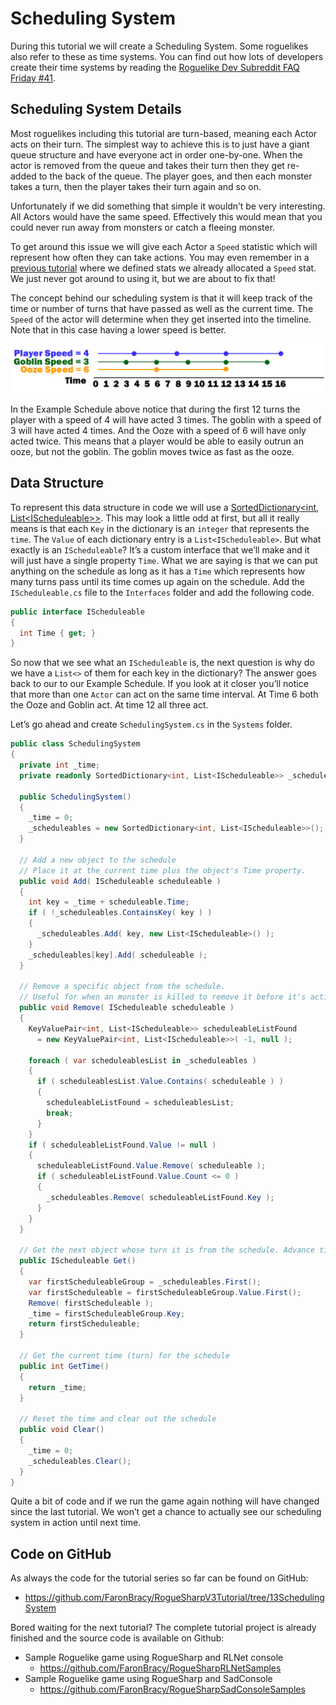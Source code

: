 # Scheduling System

During this tutorial we will create a Scheduling System. Some roguelikes also refer to these as time systems. You can find out how lots of developers create their time systems by reading the [Roguelike Dev Subreddit FAQ Friday #41](https://www.reddit.com/r/roguelikedev/comments/4pk2k6/faq_friday_41_time_systems).

## Scheduling System Details

Most roguelikes including this tutorial are turn-based, meaning each Actor acts on their turn. The simplest way to achieve this is to just have a giant queue structure and have everyone act in order one-by-one. When the actor is removed from the queue and takes their turn then they get re-added to the back of the queue. The player goes, and then each monster takes a turn, then the player takes their turn again and so on.

Unfortunately if we did something that simple it wouldn’t be very interesting. All Actors would have the same speed. Effectively this would mean that you could never run away from monsters or catch a fleeing monster.

To get around this issue we will give each Actor a `Speed` statistic which will represent how often they can take actions. You may even remember in a [previous tutorial](11_player_stats.md) where we defined stats we already allocated a `Speed` stat. We just never got around to using it, but we are about to fix that!

The concept behind our scheduling system is that it will keep track of the time or number of turns that have passed as well as the current time. The `Speed` of the actor will determine when they get inserted into the timeline. Note that in this case having a lower speed is better.

![A sample schedule](../images/V3Tutorial/15_schedulingsystem.png "A sample schedule")

In the Example Schedule above notice that during the first 12 turns the player with a speed of 4 will have acted 3 times. The goblin with a speed of 3 will have acted 4 times. And the Ooze with a speed of 6 will have only acted twice. This means that a player would be able to easily outrun an ooze, but not the goblin. The goblin moves twice as fast as the ooze.

## Data Structure

To represent this data structure in code we will use a [SortedDictionary&lt;int, List&lt;IScheduleable&gt;&gt;](https://msdn.microsoft.com/en-us/library/f7fta44c(v=vs.110).aspx). This may look a little odd at first, but all it really means is that each `Key` in the dictionary is an `integer` that represents the `time`. The `Value` of each dictionary entry is a `List<IScheduleable>`. But what exactly is an `IScheduleable`? It’s a custom interface that we’ll make and it will just have a single property `Time`. What we are saying is that we can put anything on the schedule as long as it has a `Time` which represents how many turns pass until its time comes up again on the schedule. Add the `IScheduleable.cs` file to the `Interfaces` folder and add the following code.

```cs
public interface IScheduleable
{
  int Time { get; }
}
```

So now that we see what an `IScheduleable` is, the next question is why do we have a `List<>` of them for each key in the dictionary? The answer goes back to our to our Example Schedule. If you look at it closer you’ll notice that more than one `Actor` can act on the same time interval. At Time 6 both the Ooze and Goblin act. At time 12 all three act.

Let’s go ahead and create `SchedulingSystem.cs` in the `Systems` folder.

```cs
public class SchedulingSystem
{
  private int _time;
  private readonly SortedDictionary<int, List<IScheduleable>> _scheduleables;

  public SchedulingSystem()
  {
    _time = 0;
    _scheduleables = new SortedDictionary<int, List<IScheduleable>>();
  }

  // Add a new object to the schedule
  // Place it at the current time plus the object's Time property.
  public void Add( IScheduleable scheduleable )
  {
    int key = _time + scheduleable.Time;
    if ( !_scheduleables.ContainsKey( key ) )
    {
      _scheduleables.Add( key, new List<IScheduleable>() );
    }
    _scheduleables[key].Add( scheduleable );
  }

  // Remove a specific object from the schedule.
  // Useful for when an monster is killed to remove it before it's action comes up again.
  public void Remove( IScheduleable scheduleable )
  {
    KeyValuePair<int, List<IScheduleable>> scheduleableListFound
      = new KeyValuePair<int, List<IScheduleable>>( -1, null );

    foreach ( var scheduleablesList in _scheduleables )
    {
      if ( scheduleablesList.Value.Contains( scheduleable ) )
      {
        scheduleableListFound = scheduleablesList;
        break;
      }
    }
    if ( scheduleableListFound.Value != null )
    {
      scheduleableListFound.Value.Remove( scheduleable );
      if ( scheduleableListFound.Value.Count <= 0 )
      {
        _scheduleables.Remove( scheduleableListFound.Key );
      }
    }
  }

  // Get the next object whose turn it is from the schedule. Advance time if necessary
  public IScheduleable Get()
  {
    var firstScheduleableGroup = _scheduleables.First();
    var firstScheduleable = firstScheduleableGroup.Value.First();
    Remove( firstScheduleable );
    _time = firstScheduleableGroup.Key;
    return firstScheduleable;
  }

  // Get the current time (turn) for the schedule
  public int GetTime()
  {
    return _time;
  }

  // Reset the time and clear out the schedule
  public void Clear()
  {
    _time = 0;
    _scheduleables.Clear();
  }
}
```

Quite a bit of code and if we run the game again nothing will have changed since the last tutorial. We won’t get a chance to actually see our scheduling system in action until next time.

## Code on GitHub

As always the code for the tutorial series so far can be found on GitHub:

* <https://github.com/FaronBracy/RogueSharpV3Tutorial/tree/13SchedulingSystem>

Bored waiting for the next tutorial? The complete tutorial project is already finished and the source code is available on Github:

* Sample Roguelike game using RogueSharp and RLNet console
  * <https://github.com/FaronBracy/RogueSharpRLNetSamples>
* Sample Roguelike game using RogueSharp and SadConsole
  * <https://github.com/FaronBracy/RogueSharpSadConsoleSamples>
